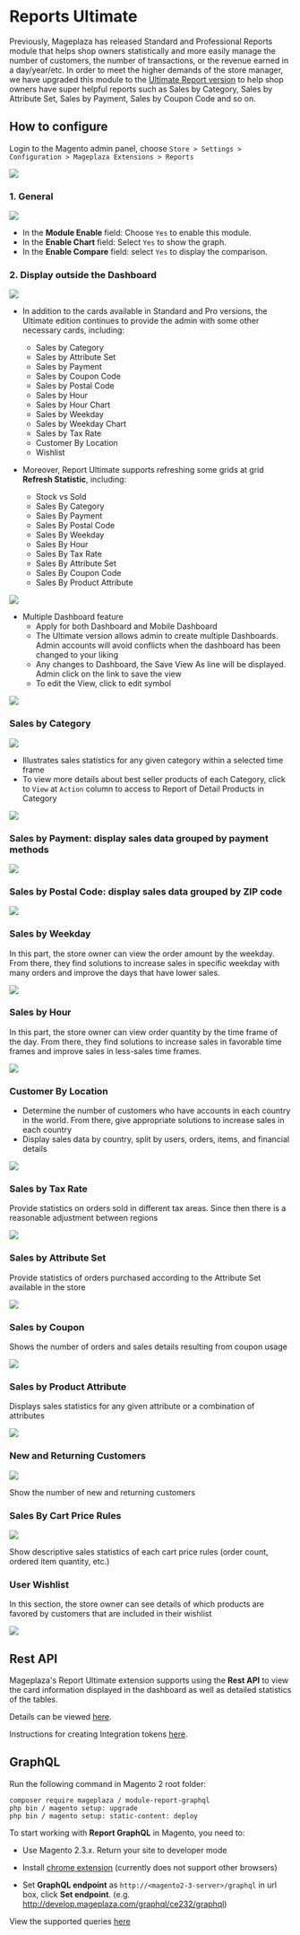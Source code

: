 # Reports Ultimate

Previously, Mageplaza has released Standard and Professional Reports module that helps shop owners statistically and more easily manage the number of customers, the number of transactions, or the revenue earned in a day/year/etc. In order to meet the higher demands of the store manager, we have upgraded this module to the [Ultimate Report version](https://www.mageplaza.com/magento-2-reports-extension/) to help shop owners have super helpful reports such as Sales by Category, Sales by Attribute Set, Sales by Payment, Sales by Coupon Code and so on. 

## How to configure

Login to the Magento admin panel, choose `Store > Settings > Configuration > Mageplaza Extensions > Reports`

![](https://i.imgur.com/KmSr5GG.png)


### 1. General 

![](https://i.imgur.com/IGClDwN.png)

* In the **Module Enable** field: Choose `Yes` to enable this module.
* In the **Enable Chart** field: Select `Yes` to show the graph.
* In the **Enable Compare** field: select `Yes` to display the comparison.

### 2. Display outside the Dashboard

![](https://i.imgur.com/yAzWRig.png)

- In addition to the cards available in Standard and Pro versions, the Ultimate edition continues to provide the admin with some other necessary cards, including:
  - Sales by Category
  - Sales by Attribute Set
  - Sales by Payment
  - Sales by Coupon Code
  - Sales by Postal Code
  - Sales by Hour
  - Sales by Hour Chart
  - Sales by Weekday
  - Sales by Weekday Chart
  - Sales by Tax Rate
  - Customer By Location
  - Wishlist
  
- Moreover, Report Ultimate supports refreshing some grids at grid **Refresh Statistic**, including:
  - Stock vs Sold
  - Sales By Category
  - Sales By Payment
  - Sales By Postal Code
  - Sales By Weekday
  - Sales By Hour
  - Sales By Tax Rate
  - Sales By Attribute Set
  - Sales By Coupon Code
  - Sales By Product Attribute

![](https://i.imgur.com/9KnJVon.png) 

- Multiple Dashboard feature
  - Apply for both Dashboard and Mobile Dashboard
  - The Ultimate version allows admin to create multiple Dashboards. Admin accounts will avoid conflicts when the dashboard has been changed to your liking
  - Any changes to Dashboard, the Save View As line will be displayed. Admin click on the link to save the view
  - To edit the View, click to edit symbol

![](https://i.imgur.com/UHGZxEH.png)


### Sales by Category

![](https://i.imgur.com/X8FesGH.png)

- Illustrates sales statistics for any given category within a selected time frame       
- To view more details about best seller products of each Category, click to `View` at `Action` column to access to Report of Detail Products in Category

![](https://i.imgur.com/0KeOgZb.png)

### Sales by Payment: display sales data grouped by payment methods

![](https://i.imgur.com/xPHUIPm.png)

### Sales by Postal Code: display sales data grouped by ZIP code

![](https://i.imgur.com/MPPPOcr.png)

### Sales by Weekday

In this part, the store owner can view the order amount by the weekday. From there, they find solutions to increase sales in specific  weekday with many orders and improve the days that have lower sales. 

![](https://i.imgur.com/7F1VmJg.png)

### Sales by Hour

In this part, the store owner can view order quantity by the time frame of the day. From there, they find solutions to increase sales in favorable time frames and improve sales in less-sales time frames.

![](https://i.imgur.com/riDEuxZ.png)

### Customer By Location

- Determine the number of customers who have accounts in each country in the world. From there, give appropriate solutions to increase sales in each country
- Display sales data by country, split by users, orders, items, and financial details

![](https://i.imgur.com/HyBarPy.png)

### Sales by Tax Rate

Provide statistics on orders sold in different tax areas. Since then there is a reasonable adjustment between regions

![](https://i.imgur.com/vqe8aWB.png)

### Sales by Attribute Set

Provide statistics of orders purchased according to the Attribute Set available in the store

![](https://i.imgur.com/WxUk2Xg.png)

### Sales by Coupon

Shows the number of orders and sales details resulting from coupon usage	

![](https://i.imgur.com/MzMWSiK.png)

### Sales by Product Attribute

Displays sales statistics for any given attribute or a combination of attributes

![](https://i.imgur.com/60J5jwL.png)

### New and Returning Customers 

![](https://i.imgur.com/cNCbkeD.png)

Show the number of new and returning customers

### Sales By Cart Price Rules 

![](https://i.imgur.com/4coIuMd.png)

Show descriptive sales statistics of each cart price rules (order count, ordered item quantity, etc.) 

### User Wishlist

In this section, the store owner can see details of which products are favored by customers that are included in their wishlist

![](https://i.imgur.com/gSeySF1.png)

## Rest API

Mageplaza's Report Ultimate extension supports using the **Rest API** to view the card information displayed in the dashboard as well as detailed statistics of the tables.

Details can be viewed [here](https://documenter.getpostman.com/view/10589000/SzS1V9Ff?version=latest).

Instructions for creating Integration tokens [here](https://devdocs.magento.com/guides/v2.3/get-started/authentication/gs-authentication-token.html).

## GraphQL

Run the following command in Magento 2 root folder:

```
composer require mageplaza / module-report-graphql
php bin / magento setup: upgrade
php bin / magento setup: static-content: deploy
```
To start working with **Report GraphQL** in Magento, you need to:

- Use Magento 2.3.x. Return your site to developer mode

- Install [chrome extension](https://chrome.google.com/webstore/detail/chromeiql/fkkiamalmpiidkljmicmjfbieiclmeij?hl=en) (currently does not support other browsers)

- Set **GraphQL endpoint** as `http://<magento2-3-server>/graphql` in url box, click **Set endpoint**. (e.g. http://develop.mageplaza.com/graphql/ce232/graphql)

View the supported queries [here](https://documenter.getpostman.com/view/10589000/SzS1V9Fi?version=latest)

